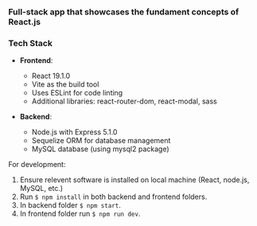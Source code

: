 ### Full-stack app that showcases the fundament concepts of React.js

### Tech Stack
- **Frontend**:
    - React 19.1.0
    - Vite as the build tool
    - Uses ESLint for code linting
    - Additional libraries: react-router-dom, react-modal, sass

- **Backend**:
    - Node.js with Express 5.1.0
    - Sequelize ORM for database management
    - MySQL database (using mysql2 package)

For development:
1. Ensure relevent software is installed on local machine (React, node.js, MySQL, etc.)
2. Run `$ npm install` in both backend and frontend folders.
3. In backend folder `$ npm start`.
4. In frontend folder  run `$ npm run dev`.
